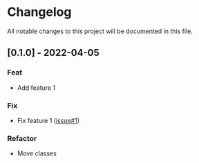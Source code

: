 # Changelog

All notable changes to this project will be documented in this file.

## [0.1.0] - 2022-04-05

### Feat

- Add feature 1

### Fix

- Fix feature 1 ([issue#1](https://github.com/orhun/git-cliff/issues/1))

### Refactor

- Move classes

<!-- generated by git-cliff -->
